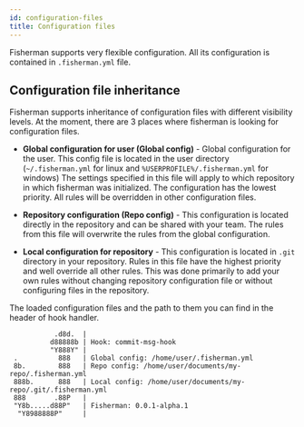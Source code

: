 ```yaml
---
id: configuration-files
title: Configuration files
---
```


Fisherman supports very flexible configuration. All its configuration is contained in `.fisherman.yml` file.

## Configuration file inheritance

Fisherman supports inheritance of configuration files with different visibility levels.
At the moment, there are 3 places where fisherman is looking for configuration files.

- **Global configuration for user (Global config)** - Global configuration for the user.
  This config file is located in the user directory (`~/.fisherman.yml` for linux and `%USERPROFILE%/.fisherman.yml` for windows)
  The settings specified in this file will apply to which repository in which fisherman was initialized.
  The configuration has the lowest priority. All rules will be overridden in other configuration files.

- **Repository configuration (Repo config)** - This configuration is located directly in the repository
  and can be shared with your team. The rules from this file will overwrite the rules from the global configuration.

- **Local configuration for repository** - This configuration is located in `.git` directory in your repository.
  Rules in this file have the highest priority and well override all other rules.
  This was done primarily to add your own rules without changing repository configuration
  file or without configuring files in the repository.

The loaded configuration files and the path to them you can find in the header of hook handler.

``` text
           .d8d.  |
          d88888b | Hook: commit-msg-hook
          "Y888Y" |
 .          888   | Global config: /home/user/.fisherman.yml
 8b.        888   | Repo config: /home/user/documents/my-repo/.fisherman.yml
 888b.      888   | Local config: /home/user/documents/my-repo/.git/.fisherman.yml
 888       .88P   |
 "Y8b.....d88P"   | Fisherman: 0.0.1-alpha.1
  "Y8988888P"     |
```
